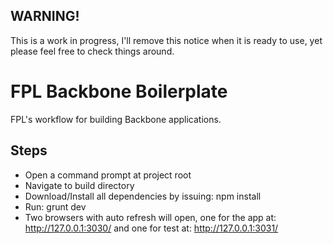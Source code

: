 ## WARNING!
This is a work in progress, I'll remove this notice when it is ready to use, yet please feel free to check things around.

# FPL Backbone Boilerplate
FPL's workflow for building Backbone applications.

## Steps
- Open a command prompt at project root
- Navigate to build directory
- Download/Install all dependencies by issuing: npm install
- Run: grunt dev
- Two browsers with auto refresh will open, one for the app at: http://127.0.0.1:3030/ and one for test at: http://127.0.0.1:3031/
